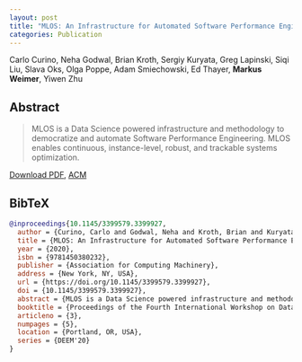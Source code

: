 ```yaml
---
layout: post
title: "MLOS: An Infrastructure for Automated Software Performance Engineering"
categories: Publication
---
```


Carlo Curino, Neha Godwal, Brian Kroth, Sergiy Kuryata, Greg Lapinski, Siqi Liu, Slava Oks, Olga Poppe, Adam Smiechowski, Ed Thayer, **Markus Weimer**, Yiwen Zhu

## Abstract

> MLOS is a Data Science powered infrastructure and methodology to democratize
> and automate Software Performance Engineering. MLOS enables continuous,
> instance-level, robust, and trackable systems optimization.

[Download PDF]({{site.url}}/files/pub/2020/2020-DEEM-MLOS.pdf),
[ACM](https://dl.acm.org/doi/abs/10.1145/3399579.3399927)

## BibTeX

```bibtex
@inproceedings{10.1145/3399579.3399927,
  author = {Curino, Carlo and Godwal, Neha and Kroth, Brian and Kuryata, Sergiy and Lapinski,   Greg and Liu, Siqi and Oks, Slava and Poppe, Olga and Smiechowski, Adam and Thayer, Ed and   Weimer, Markus and Zhu, Yiwen},
  title = {MLOS: An Infrastructure for Automated Software Performance Engineering},
  year = {2020},
  isbn = {9781450380232},
  publisher = {Association for Computing Machinery},
  address = {New York, NY, USA},
  url = {https://doi.org/10.1145/3399579.3399927},
  doi = {10.1145/3399579.3399927},
  abstract = {MLOS is a Data Science powered infrastructure and methodology to democratize   and automate Software Performance Engineering. MLOS enables continuous, instance-level,   robust, and trackable systems optimization.},
  booktitle = {Proceedings of the Fourth International Workshop on Data Management for   End-to-End Machine Learning},
  articleno = {3},
  numpages = {5},
  location = {Portland, OR, USA},
  series = {DEEM'20}
}
```
